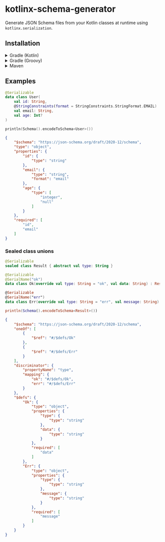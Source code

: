 # kotlinx-schema-generator
Generate JSON Schema files from your Kotlin classes at runtime using `kotlinx.serialization`.

## Installation
<details>
<summary>Gradle (Kotlin)</summary>
<br>

```kts
dependencies {
    implementation("dev.mudkip:kotlinx-schema-generator:0.1.0")
}
```

</details>

<details>
<summary>Gradle (Groovy)</summary>
<br>

```groovy
dependencies {
    implementation 'dev.mudkip:kotlinx-schema-generator:0.1.0'
}
```

</details>

<details>
<summary>Maven</summary>
<br>

```xml
<dependency>
    <groupId>dev.mudkip</groupId>
    <artifactId>kotlinx-schema-generator</artifactId>
    <version>0.1.0</version>
</dependency>
```

</details>

## Examples
```kotlin
@Serializable
data class User(
    val id: String,
    @StringConstraints(format = StringConstraints.StringFormat.EMAIL)
    val email: String,
    val age: Int?
)

println(Schema().encodeToSchema<User>())
```

```json
{
    "$schema": "https://json-schema.org/draft/2020-12/schema",
    "type": "object",
    "properties": {
        "id": {
            "type": "string"
        },
        "email": {
            "type": "string",
            "format": "email"
        },
        "age": {
            "type": [
                "integer",
                "null"
            ]
        }
    },
    "required": [
        "id",
        "email"
    ]
}
```

### Sealed class unions
```kotlin
@Serializable
sealed class Result { abstract val type: String }

@Serializable
@SerialName("ok")
data class Ok(override val type: String = "ok", val data: String) : Result()

@Serializable
@SerialName("err")
data class Err(override val type: String = "err", val message: String) : Result()

println(Schema().encodeToSchema<Result>())
```

```json
{
    "$schema": "https://json-schema.org/draft/2020-12/schema",
    "oneOf": [
        {
            "$ref": "#/$defs/Ok"
        },
        {
            "$ref": "#/$defs/Err"
        }
    ],
    "discriminator": {
        "propertyName": "type",
        "mapping": {
            "ok": "#/$defs/Ok",
            "err": "#/$defs/Err"
        }
    },
    "$defs": {
        "Ok": {
            "type": "object",
            "properties": {
                "type": {
                    "type": "string"
                },
                "data": {
                    "type": "string"
                }
            },
            "required": [
                "data"
            ]
        },
        "Err": {
            "type": "object",
            "properties": {
                "type": {
                    "type": "string"
                },
                "message": {
                    "type": "string"
                }
            },
            "required": [
                "message"
            ]
        }
    }
}
```
